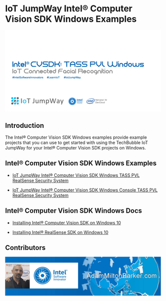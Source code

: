 # IoT JumpWay Intel® Computer Vision SDK Windows Examples

![TechBubble IoT JumpWay Docs](images/Intel-Computer-Vision-Windows.png)

## Introduction

The Intel® Computer Vision SDK Windows examples provide example projects that you can use to get started with using the TechBubble IoT JumpWay for your Intel® Computer Vision SDK projects on Windows.

## Intel® Computer Vision SDK Windows Examples

- [IoT JumpWay Intel® Computer Vision SDK Windows TASS PVL RealSense Security System](https://github.com/SSG-DRD-IOT/IoT-JumpWay-Intel-Examples/tree/master/Intel-Computer-Vision-SDK/TASS-PVL/Windows/Realsense "IoT JumpWay Intel® Computer Vision SDK Windows TASS PVL RealSense Security System")

- [IoT JumpWay Intel® Computer Vision SDK Windows Console TASS PVL RealSense Security System](https://github.com/SSG-DRD-IOT/IoT-JumpWay-Intel-Examples/tree/master/Intel-Computer-Vision-SDK/TASS-PVL/Windows/Realsense/ConsoleApp "IoT JumpWay Intel® Computer Vision SDK Windows TASS PVL RealSense Security System")

## Intel® Computer Vision SDK Windows Docs

- [Installing Intel® Computer Vision SDK on Windows 10](https://github.com/SSG-DRD-IOT/IoT-JumpWay-Intel-Examples/blob/master/Intel-Computer-Vision-SDK/TASS-PVL/Windows/_Docs/1-Installing-Intel-CV-SDK.md "Installing Intel® Computer Vision SDK on Windows 10")

- [Installing Intel® RealSense SDK on Windows 10](https://github.com/SSG-DRD-IOT/IoT-JumpWay-Intel-Examples/blob/master/Intel-Computer-Vision-SDK/TASS-PVL/Windows/_Docs/2-Installing-Intel-RealSense-SDK.md "Installing Intel® RealSense SDK on Windows 10")

## Contributors

[![Adam Milton-Barker, Intel® Software Innovator](../../images/Intel-Software-Innovator.jpg)](https://github.com/AdamMiltonBarker)
